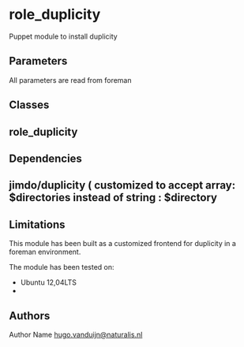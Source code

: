 role_duplicity
===================

Puppet module to install duplicity

 

Parameters
-------------
All parameters are read from foreman

Classes
-------------
role_duplicity
- 

Dependencies
-------------
jimdo/duplicity  ( customized to accept array: $directories instead of string : $directory
- 


Limitations
-------------
This module has been built as a customized frontend for duplicity in a foreman environment.

The module has been tested on:
- Ubuntu 12,04LTS
- 

Authors
-------------
Author Name <hugo.vanduijn@naturalis.nl>

